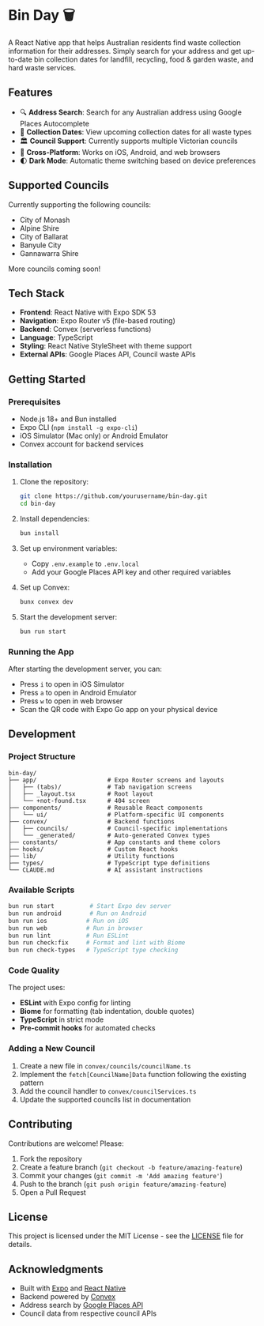 # Bin Day 🗑️

A React Native app that helps Australian residents find waste collection information for their addresses. Simply search for your address and get up-to-date bin collection dates for landfill, recycling, food & garden waste, and hard waste services.

## Features

- 🔍 **Address Search**: Search for any Australian address using Google Places Autocomplete
- 📅 **Collection Dates**: View upcoming collection dates for all waste types
- 🏛️ **Council Support**: Currently supports multiple Victorian councils
- 📱 **Cross-Platform**: Works on iOS, Android, and web browsers
- 🌓 **Dark Mode**: Automatic theme switching based on device preferences

## Supported Councils

Currently supporting the following councils:

- City of Monash
- Alpine Shire
- City of Ballarat
- Banyule City
- Gannawarra Shire

More councils coming soon!

## Tech Stack

- **Frontend**: React Native with Expo SDK 53
- **Navigation**: Expo Router v5 (file-based routing)
- **Backend**: Convex (serverless functions)
- **Language**: TypeScript
- **Styling**: React Native StyleSheet with theme support
- **External APIs**: Google Places API, Council waste APIs

## Getting Started

### Prerequisites

- Node.js 18+ and Bun installed
- Expo CLI (`npm install -g expo-cli`)
- iOS Simulator (Mac only) or Android Emulator
- Convex account for backend services

### Installation

1. Clone the repository:

   ```bash
   git clone https://github.com/yourusername/bin-day.git
   cd bin-day
   ```

2. Install dependencies:

   ```bash
   bun install
   ```

3. Set up environment variables:

   - Copy `.env.example` to `.env.local`
   - Add your Google Places API key and other required variables

4. Set up Convex:

   ```bash
   bunx convex dev
   ```

5. Start the development server:
   ```bash
   bun run start
   ```

### Running the App

After starting the development server, you can:

- Press `i` to open in iOS Simulator
- Press `a` to open in Android Emulator
- Press `w` to open in web browser
- Scan the QR code with Expo Go app on your physical device

## Development

### Project Structure

```
bin-day/
├── app/                    # Expo Router screens and layouts
│   ├── (tabs)/             # Tab navigation screens
│   ├── _layout.tsx         # Root layout
│   └── +not-found.tsx      # 404 screen
├── components/             # Reusable React components
│   └── ui/                 # Platform-specific UI components
├── convex/                 # Backend functions
│   ├── councils/           # Council-specific implementations
│   └── _generated/         # Auto-generated Convex types
├── constants/              # App constants and theme colors
├── hooks/                  # Custom React hooks
├── lib/                    # Utility functions
├── types/                  # TypeScript type definitions
└── CLAUDE.md               # AI assistant instructions
```

### Available Scripts

```bash
bun run start          # Start Expo dev server
bun run android        # Run on Android
bun run ios           # Run on iOS
bun run web           # Run in browser
bun run lint          # Run ESLint
bun run check:fix     # Format and lint with Biome
bun run check-types   # TypeScript type checking
```

### Code Quality

The project uses:

- **ESLint** with Expo config for linting
- **Biome** for formatting (tab indentation, double quotes)
- **TypeScript** in strict mode
- **Pre-commit hooks** for automated checks

### Adding a New Council

1. Create a new file in `convex/councils/councilName.ts`
2. Implement the `fetch[CouncilName]Data` function following the existing pattern
3. Add the council handler to `convex/councilServices.ts`
4. Update the supported councils list in documentation

## Contributing

Contributions are welcome! Please:

1. Fork the repository
2. Create a feature branch (`git checkout -b feature/amazing-feature`)
3. Commit your changes (`git commit -m 'Add amazing feature'`)
4. Push to the branch (`git push origin feature/amazing-feature`)
5. Open a Pull Request

## License

This project is licensed under the MIT License - see the [LICENSE](LICENSE) file for details.

## Acknowledgments

- Built with [Expo](https://expo.dev) and [React Native](https://reactnative.dev)
- Backend powered by [Convex](https://convex.dev)
- Address search by [Google Places API](https://developers.google.com/maps/documentation/places)
- Council data from respective council APIs

